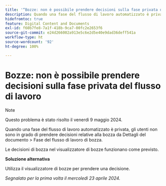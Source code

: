 ```yaml
---
title: '“Bozze: non è possibile prendere decisioni sulla fase privata del flusso di lavoro'
description: Quando una fase del flusso di lavoro automatizzato è privata, gli utenti non sono in grado di prendere decisioni relative alla bozza dalla sezione Dettagli documento > Fase del flusso di lavoro di bozza. È disponibile una soluzione alternativa.
hidefromtoc: true
feature: Digital Content and Documents
exl-id: f60b7fe8-7a1f-418b-9ca7-00fc2e2653f6
source-git-commit: e24d266002a913e5c6e2d5e40e9dad36deff541a
workflow-type: ht
source-wordcount: '92'
ht-degree: 100%

---
```


# Bozze: non è possibile prendere decisioni sulla fase privata del flusso di lavoro

>[!NOTE]
>
>Questo problema è stato risolto il venerdì 9 maggio 2024.

Quando una fase del flusso di lavoro automatizzato è privata, gli utenti non sono in grado di prendere decisioni relative alla bozza da Dettagli del documento > Fase del flusso di lavoro di bozza.

Le decisioni di bozza nel visualizzatore di bozze funzionano come previsto.

**Soluzione alternativa**

Utilizza il visualizzatore di bozze per prendere una decisione.

_Segnalato per la prima volta il mercoledì 23 aprile 2024._
